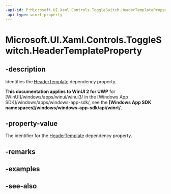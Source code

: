 ```yaml
---
-api-id: P:Microsoft.UI.Xaml.Controls.ToggleSwitch.HeaderTemplateProperty
-api-type: winrt property
---
```


<!-- Property syntax
public Windows.UI.Xaml.DependencyProperty HeaderTemplateProperty { get; }
-->

# Microsoft.UI.Xaml.Controls.ToggleSwitch.HeaderTemplateProperty

## -description
Identifies the [HeaderTemplate](toggleswitch_headertemplate.md) dependency property.

**This documentation applies to WinUI 2 for UWP** for [WinUI]/windows/apps/winui/winui3/ in the [Windows App SDK]/windows/apps/windows-app-sdk/, see the **[Windows App SDK namespaces]/windows/windows-app-sdk/api/winrt/**.

## -property-value
The identifier for the [HeaderTemplate](toggleswitch_headertemplate.md) dependency property.

## -remarks

## -examples

## -see-also
